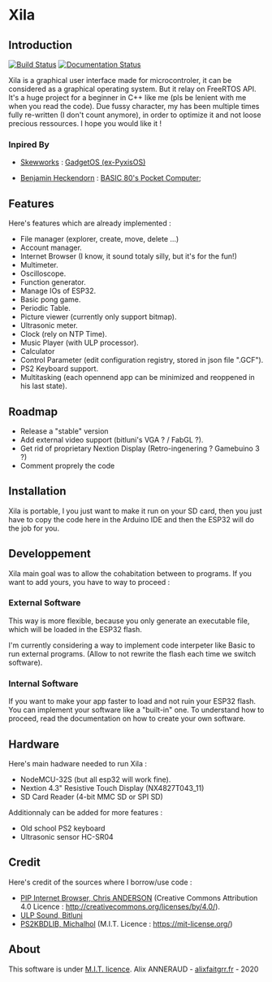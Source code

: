 # Xila

## Introduction

[![Build Status](https://travis-ci.com/AlixFaitGrr/Xila.svg?branch=master)](https://travis-ci.com/AlixFaitGrr/Xila)     [![Documentation Status](https://readthedocs.org/projects/xila/badge/?version=latest)](https://xila.readthedocs.io/en/latest/?badge=latest)

Xila is a graphical user interface made for microcontroler, it can be considered as a graphical operating system. But it relay on FreeRTOS API. It's a huge project for a beginner in C++ like me (pls be lenient with me when you read the code). Due fussy character, my has been multiple times fully re-written (I don't count anymore), in order to optimize it and not loose precious ressources. I hope you would like it !

### Inpired By

- [Skewworks](https://www.skewworks.com "Skewworks") : [GadgetOS (ex-PyxisOS)](https://www.skewworks.com/pyxis "GadgetOS (ex-PyxisOS)")

- [Benjamin Heckendorn](https://www.benheck.com/ "Benjamin Heckendorn") : [BASIC 80's Pocket Computer](https://www.youtube.com/watch?v=Hjdj14C_jAI "BASIC 80's Pocket Computer");

## Features

Here's features which are already implemented :

- File manager (explorer, create, move, delete ...)
- Account manager.
- Internet Browser (I know, it sound totaly silly, but it's for the fun!)
- Multimeter.
- Oscilloscope.
- Function generator.
- Manage IOs of ESP32.
- Basic pong game.
- Periodic Table.
- Picture viewer (currently only support bitmap).
- Ultrasonic meter.
- Clock (rely on NTP Time).
- Music Player (with ULP processor).
- Calculator
- Control Parameter (edit configuration registry, stored in json file ".GCF").
- PS2 Keyboard support.
- Multitasking (each opennend app can be minimized and reoppened in his last state).

## Roadmap

- Release a "stable" version
- Add external video support (bitluni's VGA ? / FabGL ?).
- Get rid of proprietary Nextion Display (Retro-ingenering ? Gamebuino 3 ?)
- Comment proprely the code

## Installation

Xila is portable, I you just want to make it run on your SD card, then you just have to copy the code here in the Arduino IDE and then the ESP32 will do the job for you. 

## Developpement

Xila main goal was to allow the cohabitation between to programs. If you want to add yours, you have to way to proceed :

### External Software

This way is more flexible, because you only generate an executable file, which will be loaded in the ESP32 flash.

I'm currently considering a way to implement code interpeter like Basic to run external programs. (Allow to not rewrite the flash each time we switch software).

### Internal Software

If you want to make your app faster to load and not ruin your ESP32 flash. You can implement your software like a "built-in" one. To understand how to proceed, read the documentation on how to create your own software.

## Hardware

Here's main hadware needed to run Xila :

- NodeMCU-32S (but all esp32 will work fine).
- Nextion 4.3" Resistive Touch Display (NX4827T043_11)
- SD Card Reader (4-bit MMC SD or SPI SD)

Additionnaly can be added for more features :

- Old school PS2 keyboard
- Ultrasonic sensor HC-SR04

## Credit

Here's credit of the sources where I borrow/use code :

- [PIP Internet Browser, Chris ANDERSON](https://github.com/zigwart/PIP-Arduino-Web-Browser "PIP Internet Browser, Chris ANDERSON") (Creative Commons Attribution 4.0 Licence :  http://creativecommons.org/licenses/by/4.0/).
- [ULP Sound, Bitluni](https://github.com/bitluni/ULPSoundESP32 "ULP Sound, Bitluni")
- [PS2KBDLIB, Michalhol](https://github.com/bitluni/ULPSoundESP32 "PS2KBDLIB, Michalhol") (M.I.T. Licence :  https://mit-license.org/)

## About

This software is under [M.I.T. licence](https://mit-license.org/ "M.I.T. licence").
Alix ANNERAUD - [alixfaitgrr.fr](https://alixfaitgrr.fr "alixfaitgrr.fr") - 2020